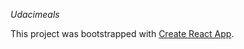 *Udacimeals*

This project was bootstrapped with [Create React App](https://github.com/facebookincubator/create-react-app).
